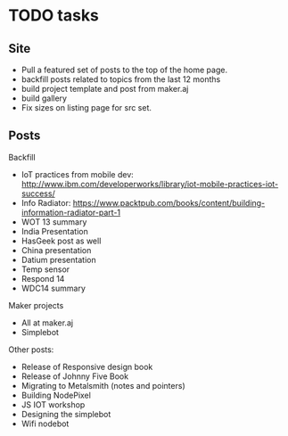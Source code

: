 # TODO tasks

## Site

* Pull a featured set of posts to the top of the home page.
* backfill posts related to topics from the last 12 months
* build project template and post from maker.aj
* build gallery
* Fix sizes on listing page for src set.

## Posts

Backfill

* IoT practices from mobile dev: http://www.ibm.com/developerworks/library/iot-mobile-practices-iot-success/
* Info Radiator: https://www.packtpub.com/books/content/building-information-radiator-part-1
* WOT 13 summary
* India Presentation
* HasGeek post as well
* China presentation
* Datium presentation
* Temp sensor
* Respond 14
* WDC14 summary

Maker projects

* All at maker.aj
* Simplebot

Other posts:

* Release of Responsive design book
* Release of Johnny Five Book
* Migrating to Metalsmith (notes and pointers)
* Building NodePixel
* JS IOT workshop
* Designing the simplebot
* Wifi nodebot


